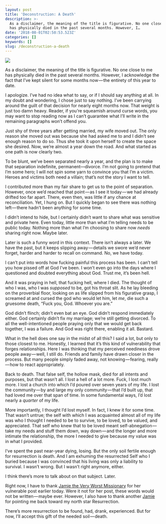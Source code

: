 ```yaml
---
layout: post
title: 'Deconstruction: A Death'
description: >-
  As a disclaimer, the meaning of the title is figurative. No one close to me
  has physically died in the past several months. However, I…
date: '2018-08-01T02:58:53.523Z'
categories: []
keywords: []
slug: /deconstruction-a-death
---
```


![](https://cdn-images-1.medium.com/max/1200/1*CYayrcdRnpPIZoqXEjP-FQ.jpeg)

As a disclaimer, the meaning of the title is figurative. No one close to me has physically died in the past several months. However, I acknowledge the fact that I’ve kept silent for some months now — the entirety of this year to date.<!--more-->

I apologize. I’ve had no idea what to say, or if I should say anything at all. In my doubt and wondering, I chose just to say nothing. I’ve been carrying around the guilt of that decision for nearly eight months now. That weight is just too damn heavy. Reader, if you’re squeamish around curse words, you may want to stop reading now as I can’t guarantee what I’ll write in the remaining paragraphs won’t offend you.

Just shy of three years after getting married, my wife moved out. The only reason she moved out was because she had asked me to and I didn’t see enough reason to do so. Thus she took it upon herself to create the space she desired. Now, we’re almost a year down the road. And what started as one path is now clearly two.

To be blunt, we’ve been separated nearly a year, and the plan is to make that separation indefinite, permanent—divorce. I’m not going to pretend that I’m some hero; I will not spin some yarn to convince you that I’m a victim. Heroes and victims both need a villain; that’s not the story I want to tell.

I contributed more than my fair share to get us to the point of separation. However, once we’d reached that point — as I see it today — we had already drifted too far apart. There, even then, was little if any chance at reconciliation. Yet, I hung on. But I quickly began to see there was nothing left — there hadn’t been anything for some time.

I didn’t intend to hide, but I certainly didn’t want to share what was sensitive and private here. Even today, little more than what I’m telling needs to be public today. Nothing more than what I’m choosing to share now _needs_ sharing right now. Maybe later.

Later is such a funny word in this context. There isn’t always a later. We have the past, but it keeps slipping away — details we swore we’d never forget, harder and harder to recall on command. No, we have today.

I can’t put into words how fucking painful this process has been. I can’t tell you how pissed off at God I’ve been. I won’t even go into the days where I questioned and doubted everything about God. Trust me, it’s been hell.

And it was praying in hell, that fucking hell, where I died. The thought of who I was, who I was _supposed_ to be, got his throat slit. As he lay bleeding on the proverbial floor, looking on as life slipped from his figurative grasp, I screamed at and cursed the god who would let him, let _me_, die such a gruesome death, “Fuck you, God. Whoever you are.”

God didn’t flinch; didn’t even bat an eye. God didn’t respond immediately either. God certainly didn’t fix my marriage; we’re still getting divorced. To all the well-intentioned people praying only that we would get back together, I was a failure. And God was right there, enabling it all. Bastard.

What in the hell does one say in the midst of all this? I said a lot, but only to those closest to me. Honestly, I learned that it’s this kind of vulnerability that forges relationships. Here I was thinking that my perceived neediness drove people away — well, I still do. Friends and family have drawn closer in the process. But many people simply faded away, not knowing — fearing, really — how to react appropriately.

Back to death. That false self, the hollow mask, died for all intents and purposes, but that wasn’t all. I lost a hell of a lot more. Fuck, I lost much more. I lost a church into which I’d poured over seven years of my life. I lost the community — by and large my only community — that I’d built up, that had loved me over that span of time. In some fundamental ways, I’d lost nearly a _quarter_ of my life.

More importantly, I thought I’d lost myself. In fact, I knew it for some time. That wasn’t untrue; the self with which I was acquainted almost all of my life was who I thought I needed to be to survive, to be loved, to be valued, and appreciated. That self who knew that to be loved meant self-abnegation — take my needs and stuff them down, way down — and the longer and more intimate the relationship, the more I needed to give because my value was in what I provided.

I’ve spent the past near-year dying, losing. But the only soil fertile enough for resurrection is death. And I am exhuming the resurrected Self who I buried because I was convinced that his living was only a liability to survival. I wasn’t wrong. But I wasn’t right anymore, either.

I think there’s more to talk about on that subject. Later.

Right now, I have to thank [Jamie the Very Worst Missionary](https://theveryworstmissionary.com/2018/07/divorce-death-and-resurrection/) for her vulnerable post earlier today. Were it not for her post, these words would not be written — maybe ever. However, I also have to thank another [Jamie](http://www.jamieleefinch.com) for pointing me back toward my north star Resurrection.

There’s more resurrection to be found, had, drank, experienced. But for now, I’ll accept this gift of the needed soil — death.